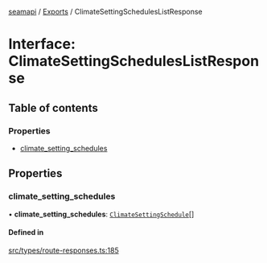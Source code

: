 [seamapi](../README.md) / [Exports](../modules.md) / ClimateSettingSchedulesListResponse

# Interface: ClimateSettingSchedulesListResponse

## Table of contents

### Properties

- [climate\_setting\_schedules](ClimateSettingSchedulesListResponse.md#climate_setting_schedules)

## Properties

### climate\_setting\_schedules

• **climate\_setting\_schedules**: [`ClimateSettingSchedule`](../modules.md#climatesettingschedule)[]

#### Defined in

[src/types/route-responses.ts:185](https://github.com/seamapi/javascript/blob/main/src/types/route-responses.ts#L185)
